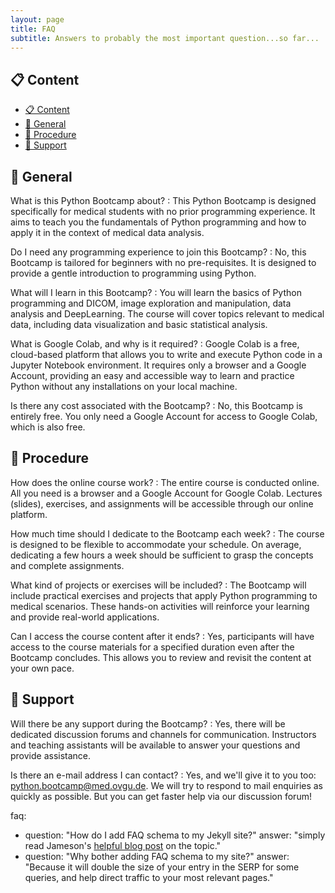 ```yaml
---
layout: page
title: FAQ
subtitle: Answers to probably the most important question...so far...
---
```


## 📋 Content
- [📋 Content](#-content)
- [📗 General](#-general)
- [📙 Procedure](#-procedure)
- [📘 Support](#-support)


## 📗 General

What is this Python Bootcamp about?
: This Python Bootcamp is designed specifically for medical students with no prior programming experience. It aims to teach you the fundamentals of Python programming and how to apply it in the context of medical data analysis.

Do I need any programming experience to join this Bootcamp?
: No, this Bootcamp is tailored for beginners with no pre-requisites. It is designed to provide a gentle introduction to programming using Python.

What will I learn in this Bootcamp?
: You will learn the basics of Python programming and DICOM, image exploration and manipulation, data analysis and DeepLearning. The course will cover topics relevant to medical data, including data visualization and basic statistical analysis.

What is Google Colab, and why is it required?
: Google Colab is a free, cloud-based platform that allows you to write and execute Python code in a Jupyter Notebook environment. It requires only a browser and a Google Account, providing an easy and accessible way to learn and practice Python without any installations on your local machine.

Is there any cost associated with the Bootcamp?
: No, this Bootcamp is entirely free. You only need a Google Account for access to Google Colab, which is also free.


## 📙 Procedure

How does the online course work?
: The entire course is conducted online. All you need is a browser and a Google Account for Google Colab. Lectures (slides), exercises, and assignments will be accessible through our online platform.

How much time should I dedicate to the Bootcamp each week?
: The course is designed to be flexible to accommodate your schedule. On average, dedicating a few hours a week should be sufficient to grasp the concepts and complete assignments.

What kind of projects or exercises will be included?
: The Bootcamp will include practical exercises and projects that apply Python programming to medical scenarios. These hands-on activities will reinforce your learning and provide real-world applications.

Can I access the course content after it ends?
: Yes, participants will have access to the course materials for a specified duration even after the Bootcamp concludes. This allows you to review and revisit the content at your own pace.


## 📘 Support

Will there be any support during the Bootcamp?
: Yes, there will be dedicated discussion forums and channels for communication. Instructors and teaching assistants will be available to answer your questions and provide assistance.

Is there an e-mail address I can contact?
: Yes, and we'll give it to you too: python.bootcamp@med.ovgu.de. We will try to respond to mail enquiries as quickly as possible. But you can get faster help via our discussion forum!

faq:
- question: "How do I add FAQ schema to my Jekyll site?"
  answer: "simply read Jameson's <a href='https://jamesonzimmer.com/faq-schema-jekyll-liquid/'>helpful blog post</a> on the topic."
- question: "Why bother adding FAQ schema to my site?"
  answer: "Because it will double the size of your entry in the SERP for some queries, and help direct traffic to your most relevant pages."